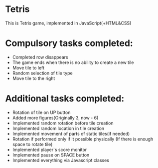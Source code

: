 # Tetris
This is Tetris game, implemented in JavaScript(+HTML&CSS)<br/>
# Compulsory tasks completed:
- Completed row disappears
- The game ends when there is no ability to create a new tile
- Move tile to left
- Random selection of tile type
- Move tile to the right <br/>

# Additional tasks completed:<br/>
- Rotation of tile on UP button
- Added more figures(Originally 3, now - 6)
- Implemented random rotation before tile creation
- Implemented random location in tile creation
- Implemented movement of parts of static tiles(if needed)
- Rotation if performed only if it possible physically (If there is enough space to rotate tile)
- Implemented player`s score monitor
- Implemented pause on SPACE button
- Implemented everything via  Javascript classes
